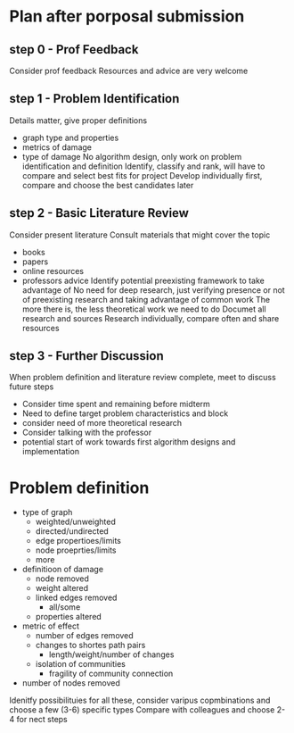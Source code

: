 # Plan after porposal submission

## step 0 - Prof Feedback
Consider prof feedback
Resources and advice are very welcome

## step 1 - Problem Identification
Details matter, give proper definitions
- graph type and properties
- metrics of damage
- type of damage
No algorithm design, only work on problem identification and definition
Identify, classify and rank, will have to compare and select best fits for project
Develop individually first, compare and choose the best candidates later

## step 2 - Basic Literature Review
Consider present literature
Consult materials that might cover the topic
- books
- papers
- online resources
- professors advice
Identify potential preexisting framework to take advantage of
No need for deep research, just verifying presence or not of preexisting research and taking advantage of common work
The more there is, the less theoretical work we need to do
Documet all research and sources
Research individually, compare often and share resources

## step 3 - Further Discussion
When problem definition and literature review complete, meet to discuss future steps
- Consider time spent and remaining before midterm 
- Need to define target problem characteristics and block
- consider need of more theoretical research
- Consider talking with the professor
- potential start of work towards first algorithm designs and implementation

# Problem definition
 - type of graph
   - weighted/unweighted
   - directed/undirected
   - edge propertioes/limits
   - node proeprties/limits
   - more
 - definitioon of damage
   - node removed
   - weight altered
   - linked edges removed
     - all/some
   - properties altered
 - metric of effect
   - number of edges removed
   - changes to shortes path pairs
     - length/weight/number of changes
   - isolation of communities
     - fragility of community connection
 - number of nodes removed

Idenitfy possibilituies for all these, consider varipus copmbinations and choose a few (3-6) specific types
Compare with colleagues and choose 2-4 for nect steps